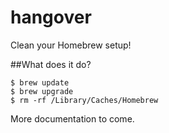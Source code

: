 hangover
========

Clean your Homebrew setup!

##What does it do?

```
$ brew update
$ brew upgrade
$ rm -rf /Library/Caches/Homebrew
```

More documentation to come.
